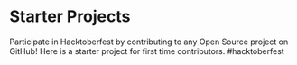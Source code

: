 # Starter Projects
Participate in Hacktoberfest by contributing to any Open Source project on GitHub! Here is a starter project for first time contributors. #hacktoberfest
